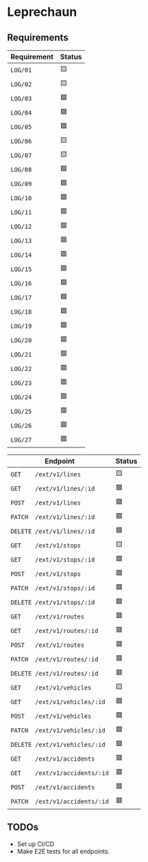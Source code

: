 # Leprechaun

## Requirements

| **Requirement** | **Status** |
| --------------- | ---------- |
| `LOG/01`        | 🟨         |
| `LOG/02`        | 🟨         |
| `LOG/03`        | 🟩         |
| `LOG/04`        | 🟩         |
| `LOG/05`        | 🟩         |
| `LOG/06`        | 🟨         |
| `LOG/07`        | 🟨         |
| `LOG/08`        | 🟩         |
| `LOG/09`        | 🟩         |
| `LOG/10`        | 🟩         |
| `LOG/11`        | 🟥         |
| `LOG/12`        | 🟥         |
| `LOG/13`        | 🟥         |
| `LOG/14`        | 🟥         |
| `LOG/15`        | 🟥         |
| `LOG/16`        | 🟩         |
| `LOG/17`        | 🟩         |
| `LOG/18`        | 🟩         |
| `LOG/19`        | 🟩         |
| `LOG/20`        | 🟥         |
| `LOG/21`        | 🟥         |
| `LOG/22`        | 🟥         |
| `LOG/23`        | 🟥         |
| `LOG/24`        | 🟥         |
| `LOG/25`        | 🟥         |
| `LOG/26`        | 🟥         |
| `LOG/27`        | 🟥         |

| **Endpoint**                   | **Status** |
| ------------------------------ | ---------- |
| `GET    /ext/v1/lines`         | 🟨         |
| `GET    /ext/v1/lines/:id`     | 🟩         |
| `POST   /ext/v1/lines`         | 🟩         |
| `PATCH  /ext/v1/lines/:id`     | 🟩         |
| `DELETE /ext/v1/lines/:id`     | 🟩         |
| `GET    /ext/v1/stops`         | 🟨         |
| `GET    /ext/v1/stops/:id`     | 🟩         |
| `POST   /ext/v1/stops`         | 🟩         |
| `PATCH  /ext/v1/stops/:id`     | 🟩         |
| `DELETE /ext/v1/stops/:id`     | 🟩         |
| `GET    /ext/v1/routes`        | 🟥         |
| `GET    /ext/v1/routes/:id`    | 🟥         |
| `POST   /ext/v1/routes`        | 🟥         |
| `PATCH  /ext/v1/routes/:id`    | 🟥         |
| `DELETE /ext/v1/routes/:id`    | 🟥         |
| `GET    /ext/v1/vehicles`      | 🟨         |
| `GET    /ext/v1/vehicles/:id`  | 🟩         |
| `POST   /ext/v1/vehicles`      | 🟩         |
| `PATCH  /ext/v1/vehicles/:id`  | 🟩         |
| `DELETE /ext/v1/vehicles/:id`  | 🟩         |
| `GET    /ext/v1/accidents`     | 🟥         |
| `GET    /ext/v1/accidents/:id` | 🟥         |
| `POST   /ext/v1/accidents`     | 🟥         |
| `PATCH  /ext/v1/accidents/:id` | 🟥         |

## TODOs

- Set up CI/CD
- Make E2E tests for all endpoints.
